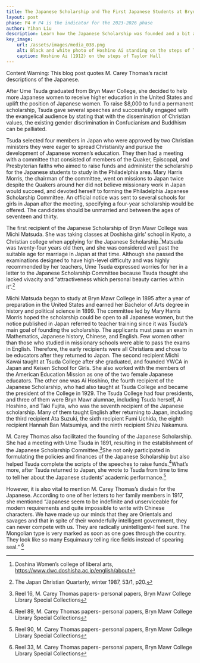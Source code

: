 ```yaml
---
title: The Japanese Scholarship and The First Japanese Students at Bryn Mawr College
layout: post
phase: P4 # P4 is the indicator for the 2023-2026 phase
author: Yihan Liu
description: Learn how the Japanese Scholarship was founded and a bit about the first students to receive it. 
key_image:
    url: /assets/images/media_038.png
    alt: Black and white photo of Hoshino Ai standing on the steps of Taylor Hall with other students. All students are dressed in white, and the photo appears to be candid, with students talking and looking away from the camera. Hoshino Ai is alone with a neutral expression, at the top of the image.
    caption: Hoshino Ai (1912) on the steps of Taylor Hall
---
```

Content Warning: This blog post quotes M. Carey Thomas’s racist descriptions of the Japanese.

After Ume Tsuda graduated from Bryn Mawr College, she decided to help more Japanese women to receive higher education in the United States and uplift the position of Japanese women. To raise $8,000 to fund a permanent scholarship, Tsuda gave several speeches and successfully engaged with the evangelical audience by stating that with the dissemination of Christian values, the existing gender discrimination in Confucianism and Buddhism can be palliated. 

Tsuda selected four members in Japan who were approved by two Christian ministers they were eager to spread Christianity and pursue the development of Japanese women’s education. They then had a meeting with a committee that consisted of members of the Quaker, Episcopal, and Presbyterian faiths who aimed to raise funds and administer the scholarship for the Japanese students to study in the Philadelphia area. Mary Harris Morris, the chairman of the committee, went on missions to Japan twice despite the Quakers around her did not believe missionary work in Japan would succeed, and devoted herself to forming the Philadelphia Japanese Scholarship Committee. An official notice was sent to several schools for girls in Japan after the meeting, specifying a four-year scholarship would be offered. The candidates should be unmarried and between the ages of seventeen and thirty. 

The first recipient of the Japanese Scholarship of Bryn Mawr College was Michi Matsuda. She was taking classes at Doshisha girls’ school in Kyoto, a Christian college when applying for the Japanese Scholarship.[^1]Matsuda was twenty-four years old then, and she was considered well past the suitable age for marriage in Japan at that time. Although she passed the examinations designed to have high-level difficulty and was highly recommended by her teachers, Ume Tsuda expressed worries for her in a letter to the Japanese Scholarship Committee because Tsuda thought she lacked vivacity and “attractiveness which personal beauty carries within it”.[^2]

Michi Matsuda began to study at Bryn Mawr College in 1895 after a year of preparation in the United States and earned her Bachelor of Arts degree in history and political science in 1899. The committee led by Mary Harris Morris hoped the scholarship could be open to all Japanese women, but the notice published in Japan referred to teacher training since it was Tsuda’s main goal of founding the scholarship. The applicants must pass an exam in Mathematics, Japanese history, Chinese, and English. Few women other than those who studied in missionary schools were able to pass the exams in English. Therefore, the early recipients were all Christians and chose to be educators after they returned to Japan. The second recipient Michi Kawai taught at Tsuda College after she graduated, and founded YWCA in Japan and Keisen School for Girls. She also worked with the members of the American Education Mission as one of the two female Japanese educators. The other one was Ai Hoshino, the fourth recipient of the Japanese Scholarship, who had also taught at Tsuda College and became the president of the College in 1929. The Tsuda College had four presidents, and three of them were Bryn Mawr alumnae, including Tsuda herself, Ai Hoshino, and Taki Fujita, who was the seventh recipient of the Japanese scholarship. Many of them taught English after returning to Japan, including the third recipient Ata Suzuki, the sixth recipient Fumi Uchida, the eighth recipient Hannah Ban Matsumiya, and the ninth recipient Shizu Nakamura.

M. Carey Thomas also facilitated the founding of the Japanese Scholarship. She had a meeting with Ume Tsuda in 1891, resulting in the establishment of the Japanese Scholarship Committee.[^3]She not only participated in formulating the policies and finances of the Japanese Scholarship but also helped Tsuda complete the scripts of the speeches to raise funds.[^4]What’s more, after Tsuda returned to Japan, she wrote to Tsuda from time to time to tell her about the Japanese students’ academic performance.[^5]

However, it is also vital to mention M. Carey Thomas’s disdain for the Japanese. According to one of her letters to her family members in 1917, she mentioned “Japanese seem to be indefinite and unserviceable for modern requirements and quite impossible to write with Chinese characters. We have made up our minds that they are Orientals and savages and that in spite of their wonderfully intelligent government, they can never compete with us. They are radically unintelligent-I feel sure. The Mongolian type is very marked as soon as one goes through the country. They look like so many Esquimaury telling rice fields instead of spearing seal.” [^6]

[^1]:Doshina Women’s college of liberal arts, https://www.dwc.doshisha.ac.jp/english/about
[^2]:The Japan Christian Quarterly, winter 1987, 53/1, p20.
[^3]:Reel 16, M. Carey Thomas papers- personal papers, Bryn Mawr College Library Special Collections
[^4]:Reel 89, M. Carey Thomas papers- personal papers, Bryn Mawr College Library Special Collections
[^5]:Reel 90, M. Carey Thomas papers- personal papers, Bryn Mawr College Library Special Collections
[^6]:Reel 33, M. Carey Thomas papers- personal papers, Bryn Mawr College Library Special Collections
